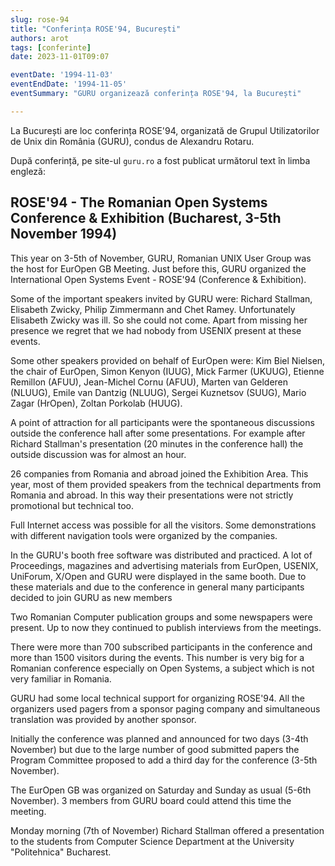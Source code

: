 ```yaml
---
slug: rose-94
title: "Conferința ROSE'94, București"
authors: arot
tags: [conferinte]
date: 2023-11-01T09:07

eventDate: '1994-11-03'
eventEndDate: '1994-11-05'
eventSummary: "GURU organizează conferința ROSE'94, la București"

---
```


La București are loc conferința ROSE'94, organizată de Grupul Utilizatorilor
de Unix din România (GURU), condus de Alexandru Rotaru.

<!-- truncate -->

După conferință, pe site-ul `guru.ro` a fost publicat următorul text în limba engleză:

## ROSE'94 - The Romanian Open Systems Conference & Exhibition (Bucharest, 3-5th November 1994)

This year on 3-5th of November, GURU, Romanian UNIX User Group was the host for EurOpen GB Meeting. Just before this, GURU organized the International Open Systems Event - ROSE'94 (Conference & Exhibition).

Some of the important speakers invited by GURU were: Richard Stallman, Elisabeth Zwicky, Philip Zimmermann and Chet Ramey. Unfortunately Elisabeth Zwicky was ill. So she could not come. Apart from missing her presence we regret that we had nobody from USENIX present at these events.

Some other speakers provided on behalf of EurOpen were: Kim Biel Nielsen, the chair of EurOpen, Simon Kenyon (IUUG), Mick Farmer (UKUUG), Etienne Remillon (AFUU), Jean-Michel Cornu (AFUU), Marten van Gelderen (NLUUG), Emile van Dantzig (NLUUG), Sergei Kuznetsov (SUUG), Mario Zagar (HrOpen), Zoltan Porkolab (HUUG).

A point of attraction for all participants were the spontaneous discussions outside the conference hall after some presentations. For example after Richard Stallman's presentation (20 minutes in the conference hall) the outside discussion was for almost an hour.

26 companies from Romania and abroad joined the Exhibition Area. This year, most of them provided speakers from the technical departments from Romania and abroad. In this way their presentations were not strictly promotional but technical too.

Full Internet access was possible for all the visitors. Some demonstrations with different navigation tools were organized by the companies.

In the GURU's booth free software was distributed and practiced. A lot of Proceedings, magazines and advertising materials from EurOpen, USENIX, UniForum, X/Open and GURU were displayed in the same booth. Due to these materials and due to the conference in general many participants decided to join GURU as new members

Two Romanian Computer publication groups and some newspapers were present. Up to now they continued to publish interviews from the meetings.

There were more than 700 subscribed participants in the conference and more than 1500 visitors during the events. This number is very big for a Romanian conference especially on Open Systems, a subject which is not very familiar in Romania.

GURU had some local technical support for organizing ROSE'94. All the organizers used pagers from a sponsor paging company and simultaneous translation was provided by another sponsor.

Initially the conference was planned and announced for two days (3-4th November) but due to the large number of good submitted papers the Program Committee proposed to add a third day for the conference (3-5th November).

The EurOpen GB was organized on Saturday and Sunday as usual (5-6th November). 3 members from GURU board could attend this time the meeting.

Monday morning (7th of November) Richard Stallman offered a presentation to the students from Computer Science Department at the University "Politehnica" Bucharest.
